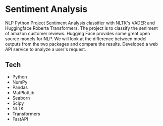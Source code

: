 # Sentiment Analysis
NLP Python Project Sentiment Analysis classifier with NLTK's VADER and Huggingface Roberta Transformers. The project is to classify the seniment of amazon customer reviews. Hugging Face provides some great open source models for NLP. We will look at the difference between model outputs from the two packages and compare the results. Developed a web API service to analyze a user's request.
## Tech
 * Python
 * NumPy
 * Pandas
 * MatPlotLib
 * Seaborn
 * Scipy
 * NLTK
 * Transformers
 * FastAPI
